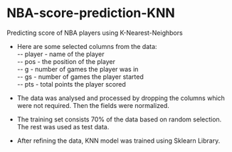 # NBA-score-prediction-KNN
Predicting score of NBA players using K-Nearest-Neighbors 

- Here are some selected columns from the data:  
-- player - name of the player  
-- pos - the position of the player  
-- g - number of games the player was in  
-- gs - number of games the player started  
-- pts - total points the player scored  

- The data was analysed and processed by dropping the columns which were not required. Then the fields were normalized. 
- The training set consists 70% of the data based on random selection. The rest was used as test data. 
- After refining the data, KNN model was trained using Sklearn Library.

